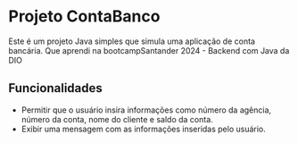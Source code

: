 # Projeto ContaBanco

Este é um projeto Java simples que simula uma aplicação de conta bancária. Que aprendi na bootcampSantander 2024 - Backend com Java da DIO

## Funcionalidades

- Permitir que o usuário insira informações como número da agência, número da conta, nome do cliente e saldo da conta.
- Exibir uma mensagem com as informações inseridas pelo usuário.

